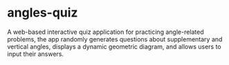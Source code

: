 # angles-quiz
A web-based interactive quiz application for practicing angle-related problems, the app randomly generates questions about supplementary and vertical angles, displays a dynamic geometric diagram, and allows users to input their answers.
